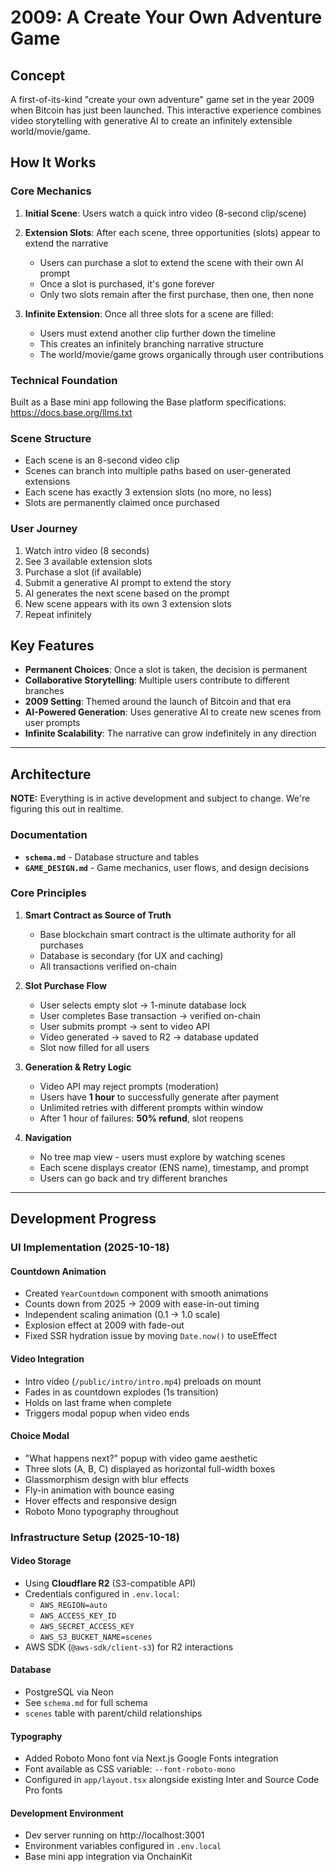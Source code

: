 # 2009: A Create Your Own Adventure Game

## Concept

A first-of-its-kind "create your own adventure" game set in the year 2009 when Bitcoin has just been launched. This interactive experience combines video storytelling with generative AI to create an infinitely extensible world/movie/game.

## How It Works

### Core Mechanics

1. **Initial Scene**: Users watch a quick intro video (8-second clip/scene)

2. **Extension Slots**: After each scene, three opportunities (slots) appear to extend the narrative
   - Users can purchase a slot to extend the scene with their own AI prompt
   - Once a slot is purchased, it's gone forever
   - Only two slots remain after the first purchase, then one, then none

3. **Infinite Extension**: Once all three slots for a scene are filled:
   - Users must extend another clip further down the timeline
   - This creates an infinitely branching narrative structure
   - The world/movie/game grows organically through user contributions

### Technical Foundation

Built as a Base mini app following the Base platform specifications: https://docs.base.org/llms.txt

### Scene Structure

- Each scene is an 8-second video clip
- Scenes can branch into multiple paths based on user-generated extensions
- Each scene has exactly 3 extension slots (no more, no less)
- Slots are permanently claimed once purchased

### User Journey

1. Watch intro video (8 seconds)
2. See 3 available extension slots
3. Purchase a slot (if available)
4. Submit a generative AI prompt to extend the story
5. AI generates the next scene based on the prompt
6. New scene appears with its own 3 extension slots
7. Repeat infinitely

## Key Features

- **Permanent Choices**: Once a slot is taken, the decision is permanent
- **Collaborative Storytelling**: Multiple users contribute to different branches
- **2009 Setting**: Themed around the launch of Bitcoin and that era
- **AI-Powered Generation**: Uses generative AI to create new scenes from user prompts
- **Infinite Scalability**: The narrative can grow indefinitely in any direction

---

## Architecture

**NOTE:** Everything is in active development and subject to change. We're figuring this out in realtime.

### Documentation
- **`schema.md`** - Database structure and tables
- **`GAME_DESIGN.md`** - Game mechanics, user flows, and design decisions

### Core Principles

1. **Smart Contract as Source of Truth**
   - Base blockchain smart contract is the ultimate authority for all purchases
   - Database is secondary (for UX and caching)
   - All transactions verified on-chain

2. **Slot Purchase Flow**
   - User selects empty slot → 1-minute database lock
   - User completes Base transaction → verified on-chain
   - User submits prompt → sent to video API
   - Video generated → saved to R2 → database updated
   - Slot now filled for all users

3. **Generation & Retry Logic**
   - Video API may reject prompts (moderation)
   - Users have **1 hour** to successfully generate after payment
   - Unlimited retries with different prompts within window
   - After 1 hour of failures: **50% refund**, slot reopens

4. **Navigation**
   - No tree map view - users must explore by watching scenes
   - Each scene displays creator (ENS name), timestamp, and prompt
   - Users can go back and try different branches

---

## Development Progress

### UI Implementation (2025-10-18)

#### Countdown Animation
- Created `YearCountdown` component with smooth animations
- Counts down from 2025 → 2009 with ease-in-out timing
- Independent scaling animation (0.1 → 1.0 scale)
- Explosion effect at 2009 with fade-out
- Fixed SSR hydration issue by moving `Date.now()` to useEffect

#### Video Integration
- Intro video (`/public/intro/intro.mp4`) preloads on mount
- Fades in as countdown explodes (1s transition)
- Holds on last frame when complete
- Triggers modal popup when video ends

#### Choice Modal
- "What happens next?" popup with video game aesthetic
- Three slots (A, B, C) displayed as horizontal full-width boxes
- Glassmorphism design with blur effects
- Fly-in animation with bounce easing
- Hover effects and responsive design
- Roboto Mono typography throughout

### Infrastructure Setup (2025-10-18)

#### Video Storage
- Using **Cloudflare R2** (S3-compatible API)
- Credentials configured in `.env.local`:
  - `AWS_REGION=auto`
  - `AWS_ACCESS_KEY_ID`
  - `AWS_SECRET_ACCESS_KEY`
  - `AWS_S3_BUCKET_NAME=scenes`
- AWS SDK (`@aws-sdk/client-s3`) for R2 interactions

#### Database
- PostgreSQL via Neon
- See `schema.md` for full schema
- `scenes` table with parent/child relationships

#### Typography
- Added Roboto Mono font via Next.js Google Fonts integration
- Font available as CSS variable: `--font-roboto-mono`
- Configured in `app/layout.tsx` alongside existing Inter and Source Code Pro fonts

#### Development Environment
- Dev server running on http://localhost:3001
- Environment variables configured in `.env.local`
- Base mini app integration via OnchainKit
